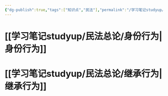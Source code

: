 ```yaml
---
{"dg-publish":true,"tags":["知识点","民法"],"permalink":"/学习笔记studyup/民法总论/非财产行为/","dgPassFrontmatter":true,"created":"2024-11-16T16:26:56.145+08:00","updated":"2024-11-16T16:27:15.712+08:00"}
---
```


# [[学习笔记studyup/民法总论/身份行为\|身份行为]]
# [[学习笔记studyup/民法总论/继承行为\|继承行为]]
